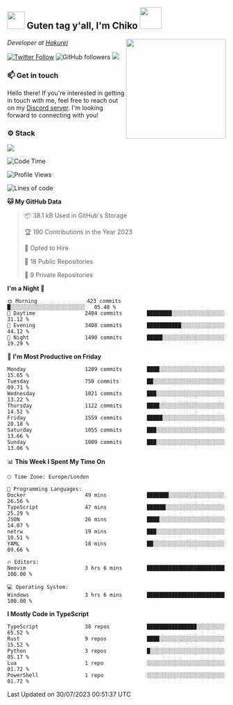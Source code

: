 <h2><img src="https://cdn.discordapp.com/emojis/1100181376730402906.gif?quality=lossless" width="40"> Guten tag y'all, I'm Chiko <img src="https://a.ppy.sh/15907233" width="50"></h2>
<a href="https://twitter.com/Zzul0714/status/1654451338179395585?s=20"><img align='right' src="https://cdn.discordapp.com/attachments/1109162815866023976/1109163700583153705/FvXKt8paEAAR6Ak1.png" width="230"></a>
<p><em>Developer at <a href="https://github.com/hakureiapp">Hakurei</a></em></p>

[![Twitter Follow](https://img.shields.io/twitter/follow/chikoxq?label=Follow)](https://twitter.com/intent/follow?screen_name=chikoxq)
![GitHub followers](https://img.shields.io/github/followers/chikof?label=Follow&style=social)
![](https://komarev.com/ghpvc/?username=chikof&color=blue)

### 📫 Get in touch
Hello there! If you're interested in getting in touch with me, feel free to reach out on my [Discord server](https://discord.gg/sejc7TnX6N). I'm looking forward to connecting with you!

### ⚙️ Stack
![](https://skillicons.dev/icons?i=git,kubernetes,docker,js,ts,cloudflare,css,deno,express,graphql,html,mongodb,nestjs,py,react,apollo,bash,java,lua,nextjs,netlify,nodejs,ps,powershell,rust,neovim,tauri,sentry,postgres,tailwind,prisma,actix)

<!--START_SECTION:waka-->
![Code Time](http://img.shields.io/badge/Code%20Time-1%2C462%20hrs%2056%20mins-blue)

![Profile Views](http://img.shields.io/badge/Profile%20Views-0-blue)

![Lines of code](https://img.shields.io/badge/From%20Hello%20World%20I%27ve%20Written-5.4%20million%20lines%20of%20code-blue)

**🐱 My GitHub Data** 

> 📦 38.1 kB Used in GitHub's Storage 
 > 
> 🏆 190 Contributions in the Year 2023
 > 
> 💼 Opted to Hire
 > 
> 📜 18 Public Repositories 
 > 
> 🔑 9 Private Repositories 
 > 
**I'm a Night 🦉** 

```text
🌞 Morning                423 commits         █░░░░░░░░░░░░░░░░░░░░░░░░   05.48 % 
🌆 Daytime                2404 commits        ████████░░░░░░░░░░░░░░░░░   31.12 % 
🌃 Evening                3408 commits        ███████████░░░░░░░░░░░░░░   44.12 % 
🌙 Night                  1490 commits        █████░░░░░░░░░░░░░░░░░░░░   19.29 % 
```
📅 **I'm Most Productive on Friday** 

```text
Monday                   1209 commits        ████░░░░░░░░░░░░░░░░░░░░░   15.65 % 
Tuesday                  750 commits         ██░░░░░░░░░░░░░░░░░░░░░░░   09.71 % 
Wednesday                1021 commits        ███░░░░░░░░░░░░░░░░░░░░░░   13.22 % 
Thursday                 1122 commits        ████░░░░░░░░░░░░░░░░░░░░░   14.52 % 
Friday                   1559 commits        █████░░░░░░░░░░░░░░░░░░░░   20.18 % 
Saturday                 1055 commits        ███░░░░░░░░░░░░░░░░░░░░░░   13.66 % 
Sunday                   1009 commits        ███░░░░░░░░░░░░░░░░░░░░░░   13.06 % 
```


📊 **This Week I Spent My Time On** 

```text
🕑︎ Time Zone: Europe/London

💬 Programming Languages: 
Docker                   49 mins             ███████░░░░░░░░░░░░░░░░░░   26.56 % 
TypeScript               47 mins             ██████░░░░░░░░░░░░░░░░░░░   25.29 % 
JSON                     26 mins             ████░░░░░░░░░░░░░░░░░░░░░   14.07 % 
netrw                    19 mins             ███░░░░░░░░░░░░░░░░░░░░░░   10.51 % 
YAML                     18 mins             ██░░░░░░░░░░░░░░░░░░░░░░░   09.66 % 

🔥 Editors: 
Neovim                   3 hrs 6 mins        █████████████████████████   100.00 % 

💻 Operating System: 
Windows                  3 hrs 6 mins        █████████████████████████   100.00 % 
```

**I Mostly Code in TypeScript** 

```text
TypeScript               38 repos            ████████████████░░░░░░░░░   65.52 % 
Rust                     9 repos             ████░░░░░░░░░░░░░░░░░░░░░   15.52 % 
Python                   3 repos             █░░░░░░░░░░░░░░░░░░░░░░░░   05.17 % 
Lua                      1 repo              ░░░░░░░░░░░░░░░░░░░░░░░░░   01.72 % 
PowerShell               1 repo              ░░░░░░░░░░░░░░░░░░░░░░░░░   01.72 % 
```




 Last Updated on 30/07/2023 00:51:37 UTC
<!--END_SECTION:waka-->


<!--
<p align="center">
     <a href="https://discord.gg/HhybNhchcC"><img src="https://invidget.switchblade.xyz/sejc7TnX6N" align="center" ><a>
</p> 
-->
